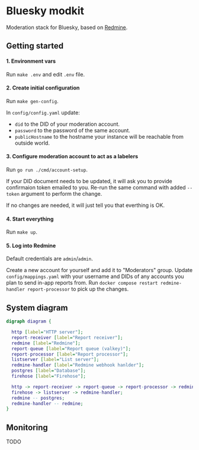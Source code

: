 # Bluesky modkit

Moderation stack for Bluesky, based on [Redmine](https://www.redmine.org/).

## Getting started

#### 1. Environment vars

Run `make .env` and edit `.env` file.

#### 2. Create initial configuration

Run `make gen-config`.

In `config/config.yaml` update:

  * `did` to the DID of your moderation account.
  * `password` to the password of the same account.
  * `publicHostname` to the hostname your instance will be reachable from outside world.

#### 3. Configure moderation account to act as a labelers

Run `go run ./cmd/account-setup`.

If your DID document needs to be updated, it will ask you to provide confirmaion token emailed to you. Re-run the same command with added `--token` argument to perform the change.

If no changes are needed, it will just tell you that everthing is OK.

#### 4. Start everything

Run `make up`.

#### 5. Log into Redmine

Default credentials are `admin`/`admin`.

Create a new account for yourself and add it to "Moderators" group. Update `config/mappings.yaml` with your username and DIDs of any accounts you plan to send in-app reports from. Run `docker compose restart redmine-handler report-processor` to pick up the changes.

## System diagram

```dot
digraph diagram {

  http [label="HTTP server"];
  report-receiver [label="Report receiver"];
  redmine [label="Redmine"];
  report-queue [label="Report queue (valkey)"];
  report-processor [label="Report processor"];
  listserver [label="List server"];
  redmine-handler [label="Redmine webhook hanlder"];
  postgres [label="Database"];
  firehose [label="Firehose"];

  http -> report-receiver -> report-queue -> report-processor -> redmine;
  firehose -> listserver -> redmine-handler;
  redmine -- postgres;
  redmine-handler -- redmine;
}
```

## Monitoring

TODO
